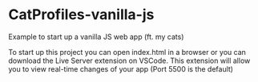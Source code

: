 # CatProfiles-vanilla-js
Example to start up a vanilla JS web app (ft. my cats)


To start up this project you can open index.html in a browser or you can download the Live Server extension on VSCode. This extension will allow you to view real-time changes of your app (Port 5500 is the default)
